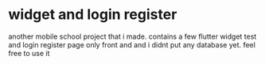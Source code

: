 # widget and login register

another mobile school project that i made. contains a few flutter widget test and login register page only front and and i didnt put any database yet. feel free to use it
